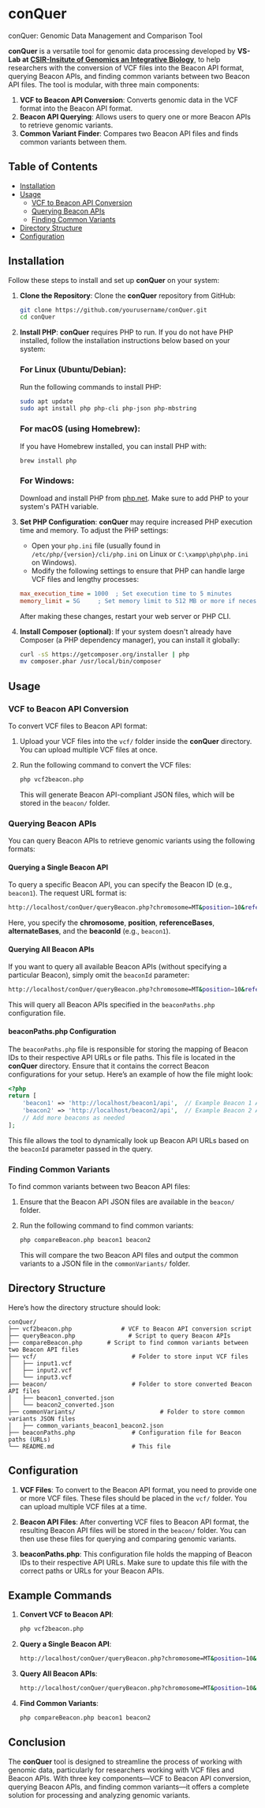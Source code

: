 # conQuer
conQuer: Genomic Data Management and Comparison Tool

**conQuer** is a versatile tool for genomic data processing developed by <b>VS-Lab at [CSIR-Insitute of Genomics an Integrative Biology](https://www.igib.res.in/)</b>, to help researchers with the conversion of VCF files into the Beacon API format, querying Beacon APIs, and finding common variants between two Beacon API files. The tool is modular, with three main components:

1. **VCF to Beacon API Conversion**: Converts genomic data in the VCF format into the Beacon API format.
2. **Beacon API Querying**: Allows users to query one or more Beacon APIs to retrieve genomic variants.
3. **Common Variant Finder**: Compares two Beacon API files and finds common variants between them.

## Table of Contents

- [Installation](#installation)
- [Usage](#usage)
  - [VCF to Beacon API Conversion](#vcf-to-beacon-api-conversion)
  - [Querying Beacon APIs](#querying-beacon-apis)
  - [Finding Common Variants](#finding-common-variants)
- [Directory Structure](#directory-structure)
- [Configuration](#configuration)

## Installation

Follow these steps to install and set up **conQuer** on your system:

1. **Clone the Repository**:
   Clone the **conQuer** repository from GitHub:

   ```bash
   git clone https://github.com/yourusername/conQuer.git
   cd conQuer
   ```

2. **Install PHP**:
   **conQuer** requires PHP to run. If you do not have PHP installed, follow the installation instructions below based on your system:

   ### For Linux (Ubuntu/Debian):
   Run the following commands to install PHP:

   ```bash
   sudo apt update
   sudo apt install php php-cli php-json php-mbstring
   ```

   ### For macOS (using Homebrew):
   If you have Homebrew installed, you can install PHP with:

   ```bash
   brew install php
   ```

   ### For Windows:
   Download and install PHP from [php.net](https://www.php.net/downloads.php). Make sure to add PHP to your system's PATH variable.

3. **Set PHP Configuration**:
   **conQuer** may require increased PHP execution time and memory. To adjust the PHP settings:

   - Open your `php.ini` file (usually found in `/etc/php/{version}/cli/php.ini` on Linux or `C:\xampp\php\php.ini` on Windows).
   - Modify the following settings to ensure that PHP can handle large VCF files and lengthy processes:

   ```ini
   max_execution_time = 1000  ; Set execution time to 5 minutes
   memory_limit = 5G     ; Set memory limit to 512 MB or more if necessary
   ```

   After making these changes, restart your web server or PHP CLI.

4. **Install Composer (optional)**:
   If your system doesn't already have Composer (a PHP dependency manager), you can install it globally:

   ```bash
   curl -sS https://getcomposer.org/installer | php
   mv composer.phar /usr/local/bin/composer
   ```

## Usage

### VCF to Beacon API Conversion

To convert VCF files to Beacon API format:

1. Upload your VCF files into the `vcf/` folder inside the **conQuer** directory. You can upload multiple VCF files at once.

2. Run the following command to convert the VCF files:

   ```bash
   php vcf2beacon.php
   ```

   This will generate Beacon API-compliant JSON files, which will be stored in the `beacon/` folder.

### Querying Beacon APIs

You can query Beacon APIs to retrieve genomic variants using the following formats:

#### Querying a Single Beacon API
To query a specific Beacon API, you can specify the Beacon ID (e.g., `beacon1`). The request URL format is:

```bash
http://localhost/conQuer/queryBeacon.php?chromosome=MT&position=10&referenceBases=T&alternateBases=C&beaconId=beacon1
```

Here, you specify the **chromosome**, **position**, **referenceBases**, **alternateBases**, and the **beaconId** (e.g., `beacon1`). 

#### Querying All Beacon APIs
If you want to query all available Beacon APIs (without specifying a particular Beacon), simply omit the `beaconId` parameter:

```bash
http://localhost/conQuer/queryBeacon.php?chromosome=MT&position=10&referenceBases=T&alternateBases=C
```

This will query all Beacon APIs specified in the `beaconPaths.php` configuration file.

#### beaconPaths.php Configuration

The `beaconPaths.php` file is responsible for storing the mapping of Beacon IDs to their respective API URLs or file paths. This file is located in the **conQuer** directory. Ensure that it contains the correct Beacon configurations for your setup. Here’s an example of how the file might look:

```php
<?php
return [
    'beacon1' => 'http://localhost/beacon1/api',  // Example Beacon 1 API
    'beacon2' => 'http://localhost/beacon2/api',  // Example Beacon 2 API
    // Add more beacons as needed
];
```

This file allows the tool to dynamically look up Beacon API URLs based on the `beaconId` parameter passed in the query.

### Finding Common Variants

To find common variants between two Beacon API files:

1. Ensure that the Beacon API JSON files are available in the `beacon/` folder.

2. Run the following command to find common variants:

   ```bash
   php compareBeacon.php beacon1 beacon2
   ```

   This will compare the two Beacon API files and output the common variants to a JSON file in the `commonVariants/` folder.

## Directory Structure

Here’s how the directory structure should look:

```
conQuer/
├── vcf2beacon.php              # VCF to Beacon API conversion script
├── queryBeacon.php               # Script to query Beacon APIs
├── compareBeacon.php       # Script to find common variants between two Beacon API files
├── vcf/                           # Folder to store input VCF files
│   ├── input1.vcf
│   ├── input2.vcf
│   └── input3.vcf
├── beacon/                        # Folder to store converted Beacon API files
│   ├── beacon1_converted.json
│   └── beacon2_converted.json
├── commonVariants/                        # Folder to store common variants JSON files
│   ├── common_variants_beacon1_beacon2.json
├── beaconPaths.php                # Configuration file for Beacon paths (URLs)
└── README.md                      # This file
```

## Configuration

1. **VCF Files**: To convert to the Beacon API format, you need to provide one or more VCF files. These files should be placed in the `vcf/` folder. You can upload multiple VCF files at a time.

2. **Beacon API Files**: After converting VCF files to Beacon API format, the resulting Beacon API files will be stored in the `beacon/` folder. You can then use these files for querying and comparing genomic variants.

3. **beaconPaths.php**: This configuration file holds the mapping of Beacon IDs to their respective API URLs. Make sure to update this file with the correct paths or URLs for your Beacon APIs.

## Example Commands

1. **Convert VCF to Beacon API**:

   ```bash
   php vcf2beacon.php
   ```

2. **Query a Single Beacon API**:

   ```bash
   http://localhost/conQuer/queryBeacon.php?chromosome=MT&position=10&referenceBases=T&alternateBases=C&beaconId=beacon1
   ```

3. **Query All Beacon APIs**:

   ```bash
   http://localhost/conQuer/queryBeacon.php?chromosome=MT&position=10&referenceBases=T&alternateBases=C
   ```

4. **Find Common Variants**:

   ```bash
   php compareBeacon.php beacon1 beacon2
   ```

## Conclusion

The **conQuer** tool is designed to streamline the process of working with genomic data, particularly for researchers working with VCF files and Beacon APIs. With three key components—VCF to Beacon API conversion, querying Beacon APIs, and finding common variants—it offers a complete solution for processing and analyzing genomic variants.
